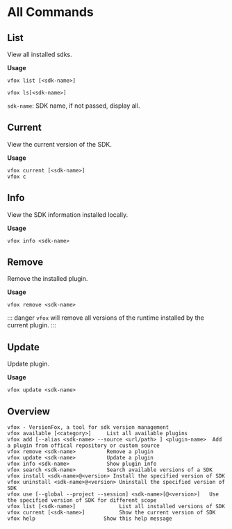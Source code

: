 # All Commands

## List

View all installed sdks.

**Usage**

```shell
vfox list [<sdk-name>]

vfox ls[<sdk-name>]
```

`sdk-name`: SDK name, if not passed, display all.

## Current

View the current version of the SDK.


**Usage**

```shell
vfox current [<sdk-name>]
vfox c
```



## Info

View the SDK information installed locally.

**Usage**

```shell
vfox info <sdk-name>
```

## Remove

Remove the installed plugin.

**Usage**

```shell
vfox remove <sdk-name>
```

::: danger
`vfox` will remove all versions of the runtime installed by the current plugin.
:::



## Update

Update plugin.

**Usage**

```shell
vfox update <sdk-name>
```

## Overview

```shell
vfox - VersionFox, a tool for sdk version management
vfox available [<category>]     List all available plugins
vfox add [--alias <sdk-name> --source <url/path> ] <plugin-name>  Add a plugin from offical repository or custom source
vfox remove <sdk-name>          Remove a plugin
vfox update <sdk-name>          Update a plugin
vfox info <sdk-name>            Show plugin info
vfox search <sdk-name>          Search available versions of a SDK
vfox install <sdk-name>@<version> Install the specified version of SDK
vfox uninstall <sdk-name>@<version> Uninstall the specified version of SDK
vfox use [--global --project --session] <sdk-name>[@<version>]   Use the specified version of SDK for different scope
vfox list [<sdk-name>]              List all installed versions of SDK
vfox current [<sdk-name>]           Show the current version of SDK
vfox help                      Show this help message
```